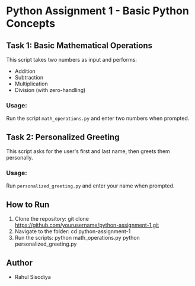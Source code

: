 # Python Assignment 1 - Basic Python Concepts

## Task 1: Basic Mathematical Operations
This script takes two numbers as input and performs:
- Addition
- Subtraction
- Multiplication
- Division (with zero-handling)

### Usage:
Run the script `math_operations.py` and enter two numbers when prompted.

## Task 2: Personalized Greeting
This script asks for the user's first and last name, then greets them personally.

### Usage:
Run `personalized_greeting.py` and enter your name when prompted.

## How to Run
1. Clone the repository:
    git clone https://github.com/yourusername/python-assignment-1.git
2. Navigate to the folder:
    cd python-assignment-1
3. Run the scripts:
    python math_operations.py python personalized_greeting.py

## Author
- Rahul Sisodiya

